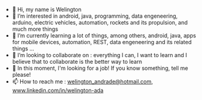 - 👋 Hi, my name is Welington
- 👀 I’m interested in android, java, programming, data engeneering, arduino, electric vehicles, automation, rockets and its propulsion, and much more things
- 🌱 I’m currently learning a lot of things, among others, android, java, apps for mobile devices, automation, REST, data engeneering and its related things ...
- 💞️ I’m looking to collaborate on : everything I can, I want to learn and I believe that to collaborate is the better way to learn
- :grimacing: In this moment, I'm looking for a job! If you know something, tell me please!
- 📫 How to reach me : welington_andrade@hotmail.com, www.linkedin.com/in/welington-ada

<!---
GarotoPodre/GarotoPodre is a ✨ special ✨ repository because its `README.md` (this file) appears on your GitHub profile.
You can click the Preview link to take a look at your changes.
--->
